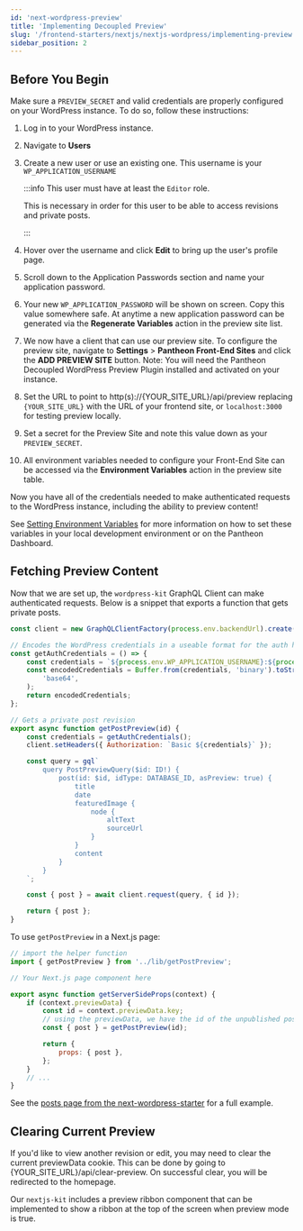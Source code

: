 ```yaml
---
id: 'next-wordpress-preview'
title: 'Implementing Decoupled Preview'
slug: '/frontend-starters/nextjs/nextjs-wordpress/implementing-preview'
sidebar_position: 2
---
```


## Before You Begin

Make sure a `PREVIEW_SECRET` and valid credentials are properly configured on
your WordPress instance. To do so, follow these instructions:

1. Log in to your WordPress instance.
1. Navigate to **Users**
1. Create a new user or use an existing one. This username is your
   `WP_APPLICATION_USERNAME`

   :::info This user must have at least the `Editor` role.

   This is necessary in order for this user to be able to access revisions and
   private posts.

   :::

1. Hover over the username and click **Edit** to bring up the user's profile
   page.
1. Scroll down to the Application Passwords section and name your application
   password.
1. Your new `WP_APPLICATION_PASSWORD` will be shown on screen. Copy this value
   somewhere safe. At anytime a new application password can be generated via
   the **Regenerate Variables** action in the preview site list.
1. We now have a client that can use our preview site. To configure the preview
   site, navigate to **Settings** > **Pantheon Front-End Sites** and click the
   **ADD PREVIEW SITE** button. Note: You will need the Pantheon Decoupled
   WordPress Preview Plugin installed and activated on your instance.
1. Set the URL to point to http(s)://{YOUR_SITE_URL}/api/preview replacing
   `{YOUR_SITE_URL}` with the URL of your frontend site, or `localhost:3000` for
   testing preview locally.
1. Set a secret for the Preview Site and note this value down as your
   `PREVIEW_SECRET`.
1. All environment variables needed to configure your Front-End Site can be
   accessed via the **Environment Variables** action in the preview site table.

Now you have all of the credentials needed to make authenticated requests to the
WordPress instance, including the ability to preview content!

See [Setting Environment Variables](./setting-environment-variables.md) for more
information on how to set these variables in your local development environment
or on the Pantheon Dashboard.

## Fetching Preview Content

Now that we are set up, the `wordpress-kit` GraphQL Client can make
authenticated requests. Below is a snippet that exports a function that gets
private posts.

```js
const client = new GraphQLClientFactory(process.env.backendUrl).create();

// Encodes the WordPress credentials in a useable format for the auth header
const getAuthCredentials = () => {
	const credentials = `${process.env.WP_APPLICATION_USERNAME}:${process.env.WP_APPLICATION_PASSWORD}`;
	const encodedCredentials = Buffer.from(credentials, 'binary').toString(
		'base64',
	);
	return encodedCredentials;
};

// Gets a private post revision
export async function getPostPreview(id) {
	const credentials = getAuthCredentials();
	client.setHeaders({ Authorization: `Basic ${credentials}` });

	const query = gql`
		query PostPreviewQuery($id: ID!) {
			post(id: $id, idType: DATABASE_ID, asPreview: true) {
				title
				date
				featuredImage {
					node {
						altText
						sourceUrl
					}
				}
				content
			}
		}
	`;

	const { post } = await client.request(query, { id });

	return { post };
}
```

To use `getPostPreview` in a Next.js page:

```js
// import the helper function
import { getPostPreview } from '../lib/getPostPreview';

// Your Next.js page component here

export async function getServerSideProps(context) {
	if (context.previewData) {
		const id = context.previewData.key;
		// using the previewData, we have the id of the unpublished post
		const { post } = getPostPreview(id);

		return {
			props: { post },
		};
	}
	// ...
}
```

See the
[posts page from the next-wordpress-starter](https://github.com/pantheon-systems/decoupled-kit-js/blob/canary/starters/next-wordpress-starter/pages/posts/%5B...slug%5D.jsx#L44)
for a full example.

## Clearing Current Preview

If you'd like to view another revision or edit, you may need to clear the
current previewData cookie. This can be done by going to
{YOUR_SITE_URL}/api/clear-preview. On successful clear, you will be redirected
to the homepage.

Our `nextjs-kit` includes a preview ribbon component that can be implemented to
show a ribbon at the top of the screen when preview mode is true.
